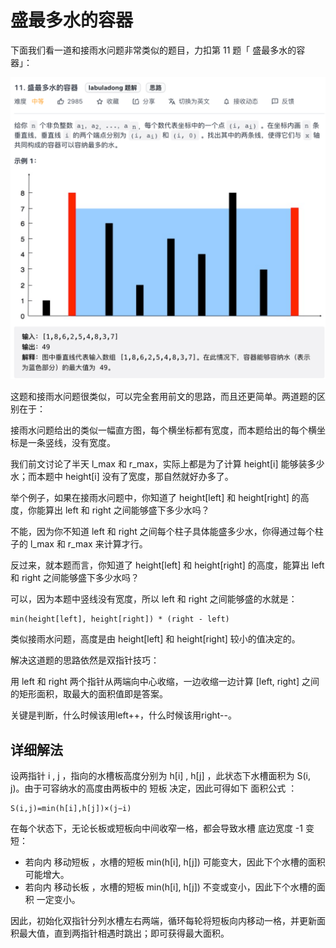 # 盛最多水的容器

下面我们看一道和接雨水问题非常类似的题目，力扣第 11 题「 盛最多水的容器」：

![](imgs/title1.png)

这题和接雨水问题很类似，可以完全套用前文的思路，而且还更简单。两道题的区别在于：

接雨水问题给出的类似一幅直方图，每个横坐标都有宽度，而本题给出的每个横坐标是一条竖线，没有宽度。

我们前文讨论了半天 l_max 和 r_max，实际上都是为了计算 height[i] 能够装多少水；而本题中 height[i] 没有了宽度，那自然就好办多了。

举个例子，如果在接雨水问题中，你知道了 height[left] 和 height[right] 的高度，你能算出 left 和 right 之间能够盛下多少水吗？

不能，因为你不知道 left 和 right 之间每个柱子具体能盛多少水，你得通过每个柱子的 l_max 和 r_max 来计算才行。

反过来，就本题而言，你知道了 height[left] 和 height[right] 的高度，能算出 left 和 right 之间能够盛下多少水吗？

可以，因为本题中竖线没有宽度，所以 left 和 right 之间能够盛的水就是：

```
min(height[left], height[right]) * (right - left)
```

类似接雨水问题，高度是由 height[left] 和 height[right] 较小的值决定的。

解决这道题的思路依然是双指针技巧：

用 left 和 right 两个指针从两端向中心收缩，一边收缩一边计算 [left, right] 之间的矩形面积，取最大的面积值即是答案。

关键是判断，什么时候该用left++，什么时候该用right--。

## 详细解法

设两指针 i , j ，指向的水槽板高度分别为 h[i] , h[j] ，此状态下水槽面积为 S(i, j)。由于可容纳水的高度由两板中的 短板 决定，因此可得如下 面积公式 ：

```
S(i,j)=min(h[i],h[j])×(j−i)
```

在每个状态下，无论长板或短板向中间收窄一格，都会导致水槽 底边宽度 -1 变短：

- 若向内 移动短板 ，水槽的短板 min(h[i], h[j]) 可能变大，因此下个水槽的面积 可能增大。
- 若向内 移动长板 ，水槽的短板 min(h[i], h[j]) 不变或变小，因此下个水槽的面积 一定变小。

因此，初始化双指针分列水槽左右两端，循环每轮将短板向内移动一格，并更新面积最大值，直到两指针相遇时跳出；即可获得最大面积。